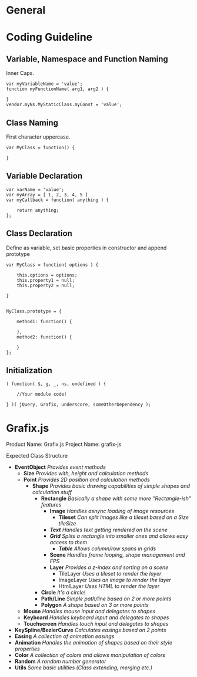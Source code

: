 General
=======


# Coding Guideline

## Variable, Namespace and Function Naming

Inner Caps.

    var myVariableName = 'value';
    function myFunctionName( arg1, arg2 ) {

    }
    vendor.myNs.MyStaticClass.myConst = 'value';


## Class Naming

First character uppercase.

    var MyClass = function() {

    }

## Variable Declaration

    var varName = 'value';
    var myArray = [ 1, 2, 3, 4, 5 ]
    var myCallback = function( anything ) {
        
        return anything;
    };

## Class Declaration

Define as variable, set basic properties in constructor and
append prototype

    var MyClass = function( options ) {
        
        this.options = options;
        this.property1 = null;
        this.property2 = null;

    }


    MyClass.prototype = {

        method1: function() {

        },
        method2: function() {

        }
    };

## Initialization

    ( function( $, g, _, ns, undefined ) {

        //Your module code!

    } )( jQuery, Grafix, underscore, someOtherDependency );


Grafix.js
=========


Product Name: Grafix.js
Project Name: grafix-js


Expected Class Structure


- **EventObject** _Provides event methods_
    - **Size** _Provides with, height and calculation methods_
    - **Point** _Provides 2D position and calculation methods_
        - **Shape** _Provides basic drawing capabilities of simple shapes and calculation stuff_
            - **Rectangle** _Basically a shape with some more "Rectangle-ish" features_
                - **Image** _Handles asnync loading of image resources_
                    - **Tileset** _Can split Images like a tileset based on a Size tileSize_
                - ***Text*** _Handles text getting rendered on the scene_
                - ***Grid*** _Splits a rectangle into smaller ones and allows easy access to them_
                    - ***Table*** _Allows column/row spans in grids_
                - **Scene** _Handles frame looping, shape management and FPS_
                - **Layer** _Provides a z-index and sorting on a scene_
                    - TileLayer _Uses a tileset to render the layer_
                    - ImageLayer _Uses an image to render the layer_
                    - HtmlLayer _Uses HTML to render the layer_
            - **Circle** _It's a circle!_
            - **Path/Line** _Simple path/line based on 2 or more points_
            - **Polygon** _A shape based on 3 or more points_
    - **Mouse** _Handles mouse input and delegates to shapes_
    - **Keyboard** _Handles keyboard input and delegates to shapes_
    - **Touchscreen** _Handles touch input and delegates to shapes_
- **KeySpline/BezierCurve** _Calculates easings based on 2 points_
- **Easing** _A collection of animation easings_
- **Animation** _Handles the animation of shapes based on their style properties_
- **Color** _A collection of colors and allows manipulation of colors_
- **Random** _A random number generator_
- **Utils** _Some basic utilities (Class extending, merging etc.)_